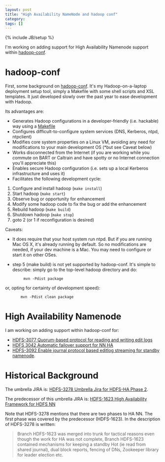 ```yaml
---
layout: post
title: "High Availability NameNode and hadoop conf"
category: 
tags: []
---
```

{% include JB/setup %}

I'm working on adding support for High Availability Namenode support
within [hadoop-conf](https://github.com/ekoontz/hadoop-conf).

# hadoop-conf

First, some background on
[hadoop-conf](https://github.com/ekoontz/hadoop-conf/blob/master/README). It's
my Hadoop-on-a-laptop deployment setup tool, simply a Makefile with some
shell scripts and XSL templates. It just developed slowly over the
past year to ease development with Hadoop.

Its advantages are:

- Generates Hadoop configurations in a developer-friendly
 (i.e. hackable) way using a [Makefile](http://gnu.org/software/make)
- Configures difficult-to-configure system services (DNS, Kerberos, ntpd, ntpclient)
- Modifies core system properties on a Linux VM,
  avoiding any need for modifications to your main development OS (*but see Caveat below)
- Works disconnected from the Internet (if you are working while you commute on BART or Caltrain and have spotty or no Internet connection you'll appreciate this)
- Enables secure Hadoop configuration (i.e. sets up a local Kerberos infrastructure and uses it)
- Facilitates the following development cycle:

1. Configure and install hadoop (`make install`)
2. Start hadoop (`make start`)
3. Observe bug or opportunity for enhancement
4. Modify some hadoop code to fix the bug or add the enhancement
5. Rebuild hadoop (`make build`)
6. Shutdown hadoop (`make stop`)
7. goto 2 (or 1 if reconfiguration is desired)

Caveats:

- It does require that your host system run ntpd. But if you are
running Mac OS X, it's already running by default. So no modifications
are needed, if your dev machine is a Mac. You may need to configure or
start it on other OSes.

- step 5 (make build) is not yet supported by
hadoop-conf. It's simple to describe: simply go to the top-level
hadoop directory and do:

      	   mvn -Pdist package

or, opting for certainty of development speed):

      	   mvn -Pdist clean package



# High Availability Namenode

I am working on adding support within hadoop-conf for: 

- [HDFS-3077 Quorum-based protocol for reading and writing edit logs](https://issues.apache.org/jira/browse/HDFS-3077)
- [HDFS 3042 Automatic failover support for NN HA](https://issues.apache.org/jira/browse/HDFS-3042)
- [HDFS-3092 Enable journal protocol based editlog streaming for standby namenode](https://issues.apache.org/jira/browse/HDFS-3042).

# Historical Background

The umbrella JIRA is: [HDFS-3278 Umbrella Jira for HDFS-HA Phase 2](https://issues.apache.org/jira/browse/HDFS-3278).

The predecessor of this umbrella JIRA is: [HDFS-1623 High Availability Framework
for HDFS NN](https://issues.apache.org/jira/browse/HDFS-1623)

Note that HDFS-3278 mentions that there are two phases to HA NN. The
first phase was covered by the predecessor (HDFS-1623). In the
description of HDFS-3278 is written:

> Branch HDFS-1623 was merged into trunk for tactical reasons even
> though the work for HA was not complete, Branch HDFS-1623 contained
> mechanisms for keeping a standby Hot (ie read from shared journal),
> dual block reports, fencing of DNs, Zookeeper library for leader
> election etc.


